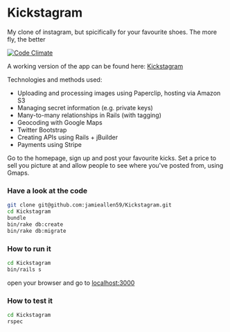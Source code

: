 Kickstagram
=============

My clone of instagram, but spicifically for your favourite shoes. The more fly, the better

[![Code Climate](https://codeclimate.com/github/jamieallen59/Kickstagram/badges/gpa.svg)](https://codeclimate.com/github/jamieallen59/Kickstagram)

A working version of the app can be found here: [Kickstagram](http://kicksta-gram.herokuapp.com/)

Technologies and methods used:
- Uploading and processing images using Paperclip, hosting via Amazon S3
- Managing secret information (e.g. private keys)
- Many-to-many relationships in Rails (with tagging)
- Geocoding with Google Maps
- Twitter Bootstrap
- Creating APIs using Rails + jBuilder
- Payments using Stripe

Go to the homepage, sign up and post your favourite kicks. Set a price to sell you picture at and allow people to see where you've posted from, using Gmaps.

### Have a look at the code
```sh
git clone git@github.com:jamieallen59/Kickstagram.git
cd Kickstagram
bundle
bin/rake db:create
bin/rake db:migrate
```

### How to run it
```sh
cd Kickstagram
bin/rails s
```

open your browser and go to [localhost:3000](http://localhost:3000)

### How to test it
```sh
cd Kickstagram
rspec
```